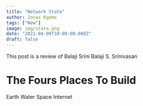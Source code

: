 ```yaml
---
title: "Network State"
author: Jonas Kgomo
tags: ["New"]
image: img/state.png
date: "2021-04-09T10:00:00.000Z"
draft: false
---
```


This post is a review of Balaji Srini 
Balaji S. Srinivasan

# The Fours Places To Build

Earth 
Water 
Space 
Internet